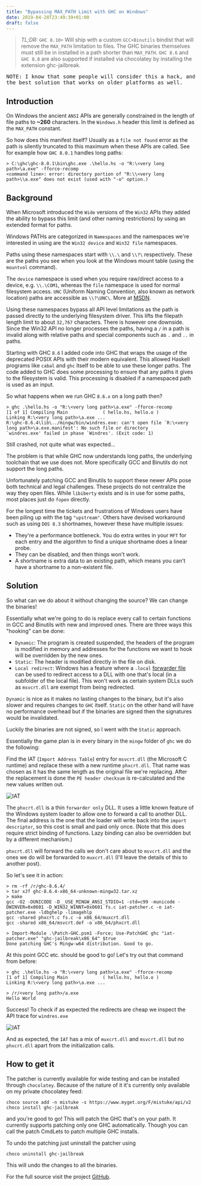 ```yaml
---
title: "Bypassing MAX_PATH Limit with GHC on Windows"
date: 2019-04-28T23:49:39+01:00
draft: false
---
```


> *TL;DR:* `GHC 8.10+` Will ship with a custom `GCC+Binutils` bindist that will remove the
> `MAX_PATH` limitation to files.  The GHC binaries themselves must still be in
> installed in a path shorter than `MAX_PATH`.  `GHC 8.6` and `GHC 8.8` are also
> supported if installed via chocolatey by installing the extension ghc-jailbreak.

<pre class="light">
NOTE: I know that some people will consider this a hack, and while it is a hack it is
the best solution that works on older platforms as well.
</pre>

## Introduction

On Windows the ancient `ANSI` APIs are generally constrained in the length of
file paths to **~260** characters.  In the `Windows.h` header this limit is defined
as the `MAX_PATH` constant.

So how does this manifest itself? Usually as a `file not found` error as the
path is silently truncated to this maximum when these APIs are called.  See for
example how `GHC 8.0.1` handles long paths:

```
> C:\ghc\ghc-8.0.1\bin\ghc.exe .\hello.hs -o "R:\<very long path>\a.exe" -fforce-recomp
<command line>: error: directory portion of "R:\\<very long path>\\a.exe" does not exist (used with "-o" option.)
```

## Background

When Microsoft introduced the `Wide` versions of the `Win32` APIs they added the
ability to bypass this limit (and other naming restrictions) by using an extended
format for paths.

Windows PATHs are categorized in `Namespaces` and the namespaces we're interested
in using are the `Win32 device` and `Win32 file` namespaces.

Paths using these namespaces start with `\\.\` and `\\?\` respectively.  These
are the paths you see when you look at the Windows mount table (using the `mountvol` command).

The `device` namespace is used when you require raw/direct access to a device, e.g. `\\.\COM1`,
whereas the `file` namespace is used for normal filesystem access.  `UNC` (Uniform Naming Convention,
also known as network location) paths are accessible as `\\?\UNC\`. More at [MSDN](https://docs.microsoft.com/en-us/windows/desktop/FileIO/naming-a-file#fully-qualified-vs-relative-paths).

Using these namespaces bypass all API level limitations as the path is passed directly to the
underlying filesystem driver.  This lifts the filepath length limit to about `32,767` characters.
There is however one downside.  Since the Win32 API no longer processes the paths, having a `/` in a path is invalid along with relative paths and special components such as `.` and `..` in paths.

Starting with GHC `8.6` I added code into GHC that wraps the usage of the deprecated POSIX
APIs with their modern equivalent.  This allowed Haskell programs like `cabal` and `ghc` itself
to be able to use these longer paths. The code added to GHC does some processing to ensure that any paths it gives to the filesystem is valid.  This processing is disabled if a
namespaced path is used as an input.

So what happens when we run GHC `8.6.x` on a long path then?

```
> ghc .\hello.hs -o "R:\<very long path>\a.exe" -fforce-recomp
[1 of 1] Compiling Main             ( hello.hs, hello.o )
Linking R:\<very long path>\a.exe ...
R:\ghc-8.6.4\lib\../mingw/bin/windres.exe: can't open file `R:\<very long path>\a.exe.manifest': No such file or directory
`windres.exe' failed in phase `Windres'. (Exit code: 1)
```

Still crashed, not quite what was expected...

The problem is that while GHC now understands long paths, the underlying toolchain that we use
does not.  More specifically GCC and Binutils do not support the long paths.

Unfortunately patching GCC and Binutils to support these newer APIs pose both technical and
legal challenges.  These projects do not centralize the way they open files.  While `libiberty`
exists and is in use for some paths, most places just do `fopen` directly.

For the longest time the tickets and frustrations of Windows users have been piling up with the
tag `"upstream"`.  Others have devised workaround such as using `DOS 8.3` shortnames, however these
have multiple issues:

<ul class="list">
<li> They're a performance bottleneck. You do extra writes in your <code>MFT</code> for each entry and the algorithm to find a unique shortname does a linear probe.</li>
<li> They can be disabled, and then things won't work.</li>
<li> A shortname is extra data to an existing path, which means you can't have a shortname to a non-existent file.</li>
</ul>

## Solution

So what can we do about it without changing the source? We can change the binaries!

Essentially what we're going to do is replace every call to certain functions in GCC and Binutils with
new and improved ones.  There are three ways this "hooking" can be done:

<ul class="list">
<li> <code>Dynamic</code>: The program is created suspended, the headers of the program is modified in memory and addresses for the functions we want to hook will be overridden by the new ones.</li>
<li> <code>Static</code>: The header is modified directly in the file on disk.</li>
<li> <code>Local redirect</code>: Windows has a feature where a <code>.local</code> <a href="https://docs.microsoft.com/en-us/windows/desktop/dlls/dynamic-link-library-redirection">forwarder file</a> can be used to redirect access to a DLL with one that's local (in a subfolder of the local file).  This won't work as certain system DLLs such as <code>msvcrt.dll</code> are exempt from being redirected.</li>
</ul>

`Dynamic` is nice as it makes no lasting changes to the binary, but it's also slower and requires changes to `GHC` itself. `Static` on the other hand will have no performance overhead but if the binaries are signed then the signatures would be invalidated.

Luckily the binaries are not signed, so I went with the `Static` approach.

Essentially the game plan is in every binary in the `mingw` folder of `ghc`
we do the following:

Find the IAT (`Import Address Table`) entry for `msvcrt.dll` (the Microsoft C runtime) and replace these with a new runtime `phxcrt.dll`.  That name was chosen as it has the same length as the original file we're replacing.  After the replacement is done the `PE header checksum` is re-calculated and the new values written out.

![IAT](/images/import_descriptor.png "Import Address Table")

The `phxcrt.dll` is a thin `forwarder only` DLL. It uses a little known feature of the Windows system loader to allow one to forward a call to another DLL. The final address is the one that the loader will write back into the `import descriptor`, so this cost is small and paid only once.  (Note that this does require strict binding of functions. Lazy binding can also be overridden but by a different mechanism.)

`phxcrt.dll` will forward the calls we don't care about to `msvcrt.dll` and the ones we do will be forwarded to `muxcrt.dll` (I'll leave the details of this to another post).

So let's see it in action:

```
> rm -rf /r/ghc-8.6.4/
> tar xJf ghc-8.6.4-x86_64-unknown-mingw32.tar.xz
> make
gcc -O2 -DUNICODE -D__USE_MINGW_ANSI_STDIO=1 -std=c99 -municode -DWINVER=0x0601 -D_WIN32_WINNT=0x0601 fs.c iat-patcher.c -o iat-patcher.exe -ldbghelp -limagehlp
gcc -shared phxcrt.c fs.c -o x86_64/muxcrt.dll
gcc -shared x86_64/msvcrt.def -o x86_64/phxcrt.dll

> Import-Module .\Patch-GHC.psm1 -Force; Use-PatchGHC ghc "iat-patcher.exe" "ghc-jailbreak\x86_64" $true
Done patching GHC's Mingw-w64 distribution. Good to go.
```

At this point GCC etc. should be good to go! Let's try out that command from before:


```
> ghc .\hello.hs -o "R:\<very long path>\a.exe" -fforce-recomp
[1 of 1] Compiling Main             ( hello.hs, hello.o )
Linking R:\<very long path>\a.exe ...

> /r/<very long path>/a.exe
Hello World
```

Success! To check if as expected the redirects are cheap we inspect the API trace for `windres.exe`

![IAT](/images/forward.png "Import Address Table")

And as expected, the `IAT` has a mix of `muxcrt.dll` and `msvcrt.dll` but no `phxcrt.dll` apart from the initialization calls.

## How to get it

The patcher is currently available for wide testing and can be installed through `chocolatey`.
Because of the nature of it it's currently only available on my private chocolatey feed:

```
choco source add -n mistuke -s https://www.myget.org/F/mistuke/api/v2
choco install ghc-jailbreak
```

and you're good to go! This will patch the GHC that's on your path.  It
currently supports patching only one GHC automatically.  Though you can call
the patch CmdLets to patch multiple GHC installs.

To undo the patching just uninstall the patcher using

```
choco uninstall ghc-jailbreak
```

This will undo the changes to all the binaries.

For the full source visit the project [GitHub](https://github.com/Mistuke/Ghc-jailbreak).